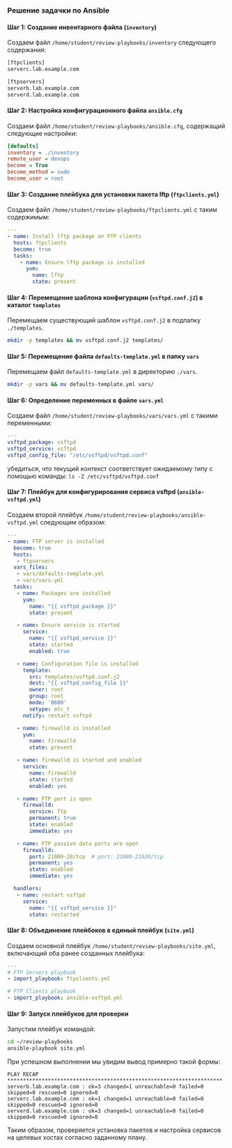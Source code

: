 ### Решение задачки по Ansible

#### Шаг 1: Создание инвентарного файла (`inventory`)
Создаем файл `/home/student/review-playbooks/inventory` следующего содержания:
```bash
[ftpclients]
serverc.lab.example.com

[ftpservers]
serverb.lab.example.com
serverd.lab.example.com
```

#### Шаг 2: Настройка конфигурационного файла `ansible.cfg`
Создаем файл `/home/student/review-playbooks/ansible.cfg`, содержащий следующие настройки:
```ini
[defaults]
inventory = ./inventory
remote_user = devops
become = True
become_method = sudo
become_user = root
```

#### Шаг 3: Создание плейбука для установки пакета lftp (`ftpclients.yml`)
Создаем файл `/home/student/review-playbooks/ftpclients.yml` с таким содержимым:
```yaml
---
- name: Install lftp package on FTP clients
  hosts: ftpclients
  become: true
  tasks:
    - name: Ensure lftp package is installed
      yum:
        name: lftp
        state: present
```

#### Шаг 4: Перемещение шаблона конфигурации (`vsftpd.conf.j2`) в каталог `templates`
Перемещаем существующий шаблон `vsftpd.conf.j2` в подпапку `./templates`.
```bash
mkdir -p templates && mv vsftpd.conf.j2 templates/
```

#### Шаг 5: Перемещение файла `defaults-template.yml` в папку `vars`
Перемещаем файл `defaults-template.yml` в директорию `./vars`.
```bash
mkdir -p vars && mv defaults-template.yml vars/
```

#### Шаг 6: Определение переменных в файле `vars.yml`
Создаем файл `/home/student/review-playbooks/vars/vars.yml` с такими переменными:
```yaml
---
vsftpd_package: vsftpd
vsftpd_service: vsftpd
vsftpd_config_file: "/etc/vsftpd/vsftpd.conf"
```
убедиться, что текущий контекст соответствует ожидаемому типу с помощью команды: 
`ls -Z /etc/vsftpd/vsftpd.conf`

#### Шаг 7: Плейбук для конфигурирования сервиса vsftpd (`ansible-vsftpd.yml`)
Создаем второй плейбук `/home/student/review-playbooks/ansible-vsftpd.yml` следующим образом:
```yaml
---
- name: FTP server is installed
  become: true
  hosts:
   - ftpservers
  vars_files:
   - vars/defaults-template.yml
   - vars/vars.yml
  tasks:
   - name: Packages are installed
     yum:
       name: "{{ vsftpd_package }}"
       state: present

   - name: Ensure service is started
     service:
       name: "{{ vsftpd_service }}"
       state: started
       enabled: true

   - name: Configuration file is installed
     template:
       src: templates/vsftpd.conf.j2
       dest: "{{ vsftpd_config_file }}"
       owner: root
       group: root
       mode: '0600'
       setype: etc_t
     notify: restart vsftpd

   - name: firewalld is installed
     yum:
       name: firewalld
       state: present

   - name: firewalld is started and enabled
     service:
       name: firewalld
       state: started
       enabled: yes

   - name: FTP port is open
     firewalld:
       service: ftp
       permanent: true
       state: enabled
       immediate: yes

   - name: FTP passive data ports are open
     firewalld:
       port: 21000-20/tcp  # port: 21000-21020/tcp
       permanent: yes
       state: enabled
       immediate: yes

  handlers:
   - name: restart vsftpd
     service:
       name: "{{ vsftpd_service }}"
       state: restarted
```

#### Шаг 8: Объединение плейбоков в единый плейбук (`site.yml`)
Создаем основной плейбук `/home/student/review-playbooks/site.yml`, включающий оба ранее созданных плейбука:
```yaml
---
# FTP Servers playbook
- import_playbook: ftpclients.yml

# FTP Clients playbook
- import_playbook: ansible-vsftpd.yml
```

#### Шаг 9: Запуск плейбуков для проверки
Запустим плейбук командой:
```bash
cd ~/review-playbooks
ansible-playbook site.yml
```

При успешном выполнении мы увидим вывод примерно такой формы:
```
PLAY RECAP *********************************************************************
serverb.lab.example.com : ok=3 changed=1 unreachable=0 failed=0 skipped=0 rescued=0 ignored=0   
serverc.lab.example.com : ok=1 changed=1 unreachable=0 failed=0 skipped=0 rescued=0 ignored=0   
serverd.lab.example.com : ok=3 changed=1 unreachable=0 failed=0 skipped=0 rescued=0 ignored=0  
```

Таким образом, проверяется установка пакетов и настройка сервисов на целевых хостах согласно заданному плану.
